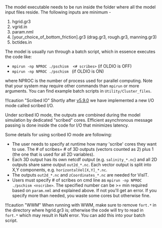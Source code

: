 The model executable needs to be run inside the folder where all the model input files reside. The following inputs are minimum - 

1. hgrid.gr3
2. vgrid.in
3. param.nml
4. [your_choice_of_bottom_friction].gr3 (drag.gr3, rough.gr3, manning.gr3)
5. bctides.in

The model is usually run through a batch script, which in essence executes the code like:

- `mpirun -np NPROC ./pschism  <# scribes>`  (if OLDIO is OFF)
- `mpirun -np NPROC ./pschism ` (if OLDIO is ON)

where NPROC is the number of process used for parallel computing. Note that your system may require 
 other commands than `mpirun` or more arguments. You can find example batch scripts in `Utility/Cluster_files`.

!!!caution "Scribed IO"
    Shortly after [v5.9.0](https://github.com/schism-dev/schism/commit/8efc374) we have implemented a new I/O mode called scribed I/O. 
    
Under scribed IO mode, the outputs are combined during the model simulation by dedicated "scribed" cores. Efficient asynchronous message passing is done inside the code for I/O that minimizes latency.

Some details for using scribed IO mode are following:
    
- The user needs to specify at runtime how many 'scribe' cores they want to use. The # of scribes= # of 3D outputs (vectors counted as 2) plus 1 (the one that is used for all 2D variables).
- Each 3D output has its own netcdf output (e.g. `salinity_*.nc`) and all 2D outputs share same output `out2d_*.nc`. Each vector output is split into X,Y components, e.g. `horizontalVel[X,Y]_*.nc`.
- The outputs `out2d_*.nc` and `zCoordinates_*.nc` are needed for VisIT. 
- Users must specify # of scribes on cmd line as `mpirun -np NPROC ./pschism <nscribe>`. The specified number can be >= min required based on `param.nml` and explained above. If not you'll get an error. If you specify more than needed, you waste some cores but otherwise fine.

!!!caution "WWM"
    When running with WWM, make sure to remove `fort.*` in the directory where hgrid.gr3 is; otherwise the code will try to read in `fort.*` which may result in NaN error. You can add this into your batch script.
